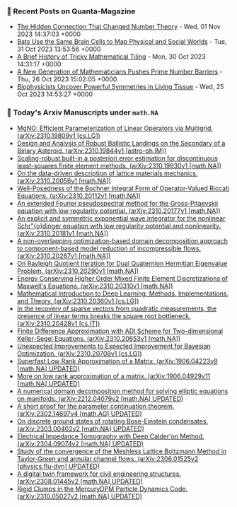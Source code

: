 ### 📝 Recent Posts on Quanta-Magazine
<!-- quanta starts -->
* <a href="https://www.quantamagazine.org/the-hidden-connection-that-changed-number-theory-20231101/">The Hidden Connection That Changed Number Theory</a> - Wed, 01 Nov 2023 14:37:03 +0000
* <a href="https://www.quantamagazine.org/bats-use-the-same-brain-cells-to-map-physical-and-social-worlds-20231031/">Bats Use the Same Brain Cells to Map Physical and Social Worlds</a> - Tue, 31 Oct 2023 13:53:56 +0000
* <a href="https://www.quantamagazine.org/a-brief-history-of-tricky-mathematical-tiling-20231030/">A Brief History of Tricky Mathematical Tiling</a> - Mon, 30 Oct 2023 14:31:17 +0000
* <a href="https://www.quantamagazine.org/a-new-generation-of-mathematicians-pushes-prime-number-barriers-20231026/">A New Generation of Mathematicians Pushes Prime Number Barriers</a> - Thu, 26 Oct 2023 15:02:05 +0000
* <a href="https://www.quantamagazine.org/biophysicists-uncover-powerful-symmetries-in-living-tissue-20231025/">Biophysicists Uncover Powerful Symmetries in Living Tissue</a> - Wed, 25 Oct 2023 14:53:27 +0000
<!-- quanta ends -->
### 📝 Today's Arxiv Manuscripts under ``math.NA``
<!-- arxiv-math-na starts -->
* <a href="http://arxiv.org/abs/2310.19809">MgNO: Efficient Parameterization of Linear Operators via Multigrid. (arXiv:2310.19809v1 [cs.LG])</a>
* <a href="http://arxiv.org/abs/2310.19844">Design and Analysis of Robust Ballistic Landings on the Secondary of a Binary Asteroid. (arXiv:2310.19844v1 [astro-ph.IM])</a>
* <a href="http://arxiv.org/abs/2310.19930">Scaling-robust built-in a posteriori error estimation for discontinuous least-squares finite element methods. (arXiv:2310.19930v1 [math.NA])</a>
* <a href="http://arxiv.org/abs/2310.20056">On the data-driven description of lattice materials mechanics. (arXiv:2310.20056v1 [math.NA])</a>
* <a href="http://arxiv.org/abs/2310.20112">Well-Posedness of the Bochner Integral Form of Operator-Valued Riccati Equations. (arXiv:2310.20112v1 [math.NA])</a>
* <a href="http://arxiv.org/abs/2310.20177">An extended Fourier pseudospectral method for the Gross-Pitaevskii equation with low regularity potential. (arXiv:2310.20177v1 [math.NA])</a>
* <a href="http://arxiv.org/abs/2310.20181">An explicit and symmetric exponential wave integrator for the nonlinear Schr"{o}dinger equation with low regularity potential and nonlinearity. (arXiv:2310.20181v1 [math.NA])</a>
* <a href="http://arxiv.org/abs/2310.20267">A non-overlapping optimization-based domain decomposition approach to component-based model reduction of incompressible flows. (arXiv:2310.20267v1 [math.NA])</a>
* <a href="http://arxiv.org/abs/2310.20290">On Rayleigh Quotient Iteration for Dual Quaternion Hermitian Eigenvalue Problem. (arXiv:2310.20290v1 [math.NA])</a>
* <a href="http://arxiv.org/abs/2310.20310">Energy Conserving Higher Order Mixed Finite Element Discretizations of Maxwell's Equations. (arXiv:2310.20310v1 [math.NA])</a>
* <a href="http://arxiv.org/abs/2310.20360">Mathematical Introduction to Deep Learning: Methods, Implementations, and Theory. (arXiv:2310.20360v1 [cs.LG])</a>
* <a href="http://arxiv.org/abs/2310.20428">In the recovery of sparse vectors from quadratic measurements, the presence of linear terms breaks the square root bottleneck. (arXiv:2310.20428v1 [cs.IT])</a>
* <a href="http://arxiv.org/abs/2310.20653">Finite Difference Approximation with ADI Scheme for Two-dimensional Keller-Segel Equations. (arXiv:2310.20653v1 [math.NA])</a>
* <a href="http://arxiv.org/abs/2310.20708">Unexpected Improvements to Expected Improvement for Bayesian Optimization. (arXiv:2310.20708v1 [cs.LG])</a>
* <a href="http://arxiv.org/abs/1906.04223">Superfast Low Rank Approximation of a Matrix. (arXiv:1906.04223v9 [math.NA] UPDATED)</a>
* <a href="http://arxiv.org/abs/1906.04929">More on low rank approximation of a matrix. (arXiv:1906.04929v11 [math.NA] UPDATED)</a>
* <a href="http://arxiv.org/abs/2212.04079">A numerical domain decomposition method for solving elliptic equations on manifolds. (arXiv:2212.04079v2 [math.NA] UPDATED)</a>
* <a href="http://arxiv.org/abs/2302.14697">A short proof for the parameter continuation theorem. (arXiv:2302.14697v4 [math.AG] UPDATED)</a>
* <a href="http://arxiv.org/abs/2303.00402">On discrete ground states of rotating Bose-Einstein condensates. (arXiv:2303.00402v2 [math.NA] UPDATED)</a>
* <a href="http://arxiv.org/abs/2304.09074">Electrical Impedance Tomography with Deep Calder'on Method. (arXiv:2304.09074v2 [math.NA] UPDATED)</a>
* <a href="http://arxiv.org/abs/2306.01525">Study of the convergence of the Meshless Lattice Boltzmann Method in Taylor-Green and annular channel flows. (arXiv:2306.01525v2 [physics.flu-dyn] UPDATED)</a>
* <a href="http://arxiv.org/abs/2308.01445">A digital twin framework for civil engineering structures. (arXiv:2308.01445v2 [math.NA] UPDATED)</a>
* <a href="http://arxiv.org/abs/2310.05027">Rigid Clumps in the MercuryDPM Particle Dynamics Code. (arXiv:2310.05027v2 [math.NA] UPDATED)</a>
<!-- arxiv-math-na ends -->
